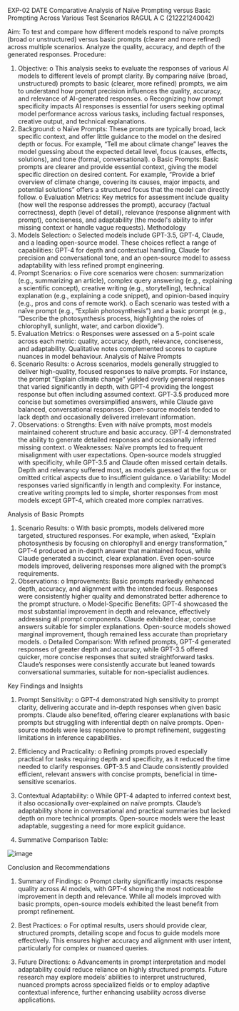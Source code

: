 EXP-02
DATE	Comparative Analysis of Naïve Prompting versus Basic
Prompting Across Various Test Scenarios
                                                               RAGUL A C (212221240042)
                                                                                                              
Aim: To test and compare how different models respond to naïve prompts (broad or unstructured) versus basic prompts (clearer and more refined) across multiple scenarios. Analyze the quality, accuracy, and depth of the generated responses.
Procedure:
1.	Objective:
o	This analysis seeks to evaluate the responses of various AI models to different levels of prompt clarity. By comparing naïve (broad, unstructured) prompts to basic (clearer, more refined) prompts, we aim to understand how prompt precision influences the quality, accuracy, and relevance of AI-generated responses.
o	Recognizing how prompt specificity impacts AI responses is essential for users seeking optimal model performance across various tasks, including factual responses, creative output, and technical explanations.
2.	Background:
o	Naïve Prompts: These prompts are typically broad, lack specific context, and offer little guidance to the model on the desired depth or focus. For example, “Tell me about climate change” leaves the model guessing about the expected detail level, focus (causes, effects, solutions), and tone (formal, conversational).
o	Basic Prompts: Basic prompts are clearer and provide essential context, giving the model specific direction on desired content. For example, “Provide a brief overview of climate change, covering its causes, major impacts, and potential solutions” offers a structured focus that the model can directly follow.
o	Evaluation Metrics: Key metrics for assessment include quality (how well the response addresses the prompt), accuracy (factual correctness), depth (level of detail), relevance (response alignment with prompt), conciseness, and adaptability (the model's ability to infer missing context or handle vague requests).
Methodology
1.	Models Selection:
o	Selected models include GPT-3.5, GPT-4, Claude, and a leading open-source model. These choices reflect a range of capabilities: GPT-4 for depth and contextual handling, Claude for precision and conversational tone, and an open-source model to assess adaptability with less refined prompt engineering.
2.	Prompt Scenarios:
o	Five core scenarios were chosen: summarization (e.g., summarizing an article), complex query answering (e.g., explaining a scientific concept), creative writing (e.g., storytelling), technical explanation (e.g., explaining a code snippet), and opinion-based inquiry (e.g., pros and cons of remote work).
o	Each scenario was tested with a naïve prompt (e.g., “Explain photosynthesis”) and a basic prompt (e.g., “Describe the photosynthesis process, highlighting the roles of chlorophyll, sunlight, water, and carbon dioxide”).
3.	Evaluation Metrics:
o	Responses were assessed on a 5-point scale across each metric: quality, accuracy, depth, relevance, conciseness, and adaptability. Qualitative notes complemented scores to capture nuances in model behaviour.
Analysis of Naïve Prompts
1.	Scenario Results:
o	Across scenarios, models generally struggled to deliver high-quality, focused responses to naïve prompts. For instance, the prompt “Explain climate change” yielded overly general responses that varied significantly in depth, with GPT-4 providing the longest response but often including assumed context. GPT-3.5 produced more concise but sometimes oversimplified answers, while Claude gave balanced, conversational responses. Open-source models tended to lack depth and occasionally delivered irrelevant information.
2.	Observations:
o	Strengths: Even with naïve prompts, most models maintained coherent structure and basic accuracy. GPT-4 demonstrated the ability to generate detailed responses and occasionally inferred missing context.
o	Weaknesses: Naïve prompts led to frequent misalignment with user expectations. Open-source models struggled with specificity, while GPT-3.5 and Claude often missed certain details. Depth and relevancy suffered most, as models guessed at the focus or omitted critical aspects due to insufficient guidance.
o	Variability: Model responses varied significantly in length and complexity. For instance, creative writing prompts led to simple, shorter responses from most models except GPT-4, which created more complex narratives.

Analysis of Basic Prompts
1.	Scenario Results:
o	With basic prompts, models delivered more targeted, structured responses. For example, when asked, “Explain photosynthesis by focusing on chlorophyll and energy transformation,” GPT-4 produced an in-depth answer that maintained focus, while Claude generated a succinct, clear explanation. Even open-source models improved, delivering responses more aligned with the prompt’s requirements.
2.	Observations:
o	Improvements: Basic prompts markedly enhanced depth, accuracy, and alignment with the intended focus. Responses were consistently higher quality and demonstrated better adherence to the prompt structure.
o	Model-Specific Benefits: GPT-4 showcased the most substantial improvement in depth and relevance, effectively addressing all prompt components. Claude exhibited clear, concise answers suitable for simpler explanations. Open-source models showed marginal improvement, though remained less accurate than proprietary models.
o	Detailed Comparison: With refined prompts, GPT-4 generated responses of greater depth and accuracy, while GPT-3.5 offered quicker, more concise responses that suited straightforward tasks. Claude’s responses were consistently accurate but leaned towards conversational summaries, suitable for non-specialist audiences.

 Key Findings and Insights
1.	Prompt Sensitivity:
o	GPT-4 demonstrated high sensitivity to prompt clarity, delivering accurate and in-depth responses when given basic prompts. Claude also benefited, offering clearer explanations with basic prompts but struggling with inferential depth on naïve prompts. Open-source models were less responsive to prompt refinement, suggesting limitations in inference capabilities.
2.	Efficiency and Practicality:
o	Refining prompts proved especially practical for tasks requiring depth and specificity, as it reduced the time needed to clarify responses. GPT-3.5 and Claude consistently provided efficient, relevant answers with concise prompts, beneficial in time-sensitive scenarios.
3.	Contextual Adaptability:
o	While GPT-4 adapted to inferred context best, it also occasionally over-explained on naïve prompts. Claude’s adaptability shone in conversational and practical summaries but lacked depth on more technical prompts. Open-source models were the least adaptable, suggesting a need for more explicit guidance.

4.	Summative Comparison Table:


![image](https://github.com/user-attachments/assets/cb928e28-6ab4-484d-beb7-de28d0ab10b1)


 
Conclusion and Recommendations
1.	Summary of Findings:
o	Prompt clarity significantly impacts response quality across AI models, with GPT-4 showing the most noticeable improvement in depth and relevance. While all models improved with basic prompts, open-source models exhibited the least benefit from prompt refinement.
2.	Best Practices:
o	For optimal results, users should provide clear, structured prompts, detailing scope and focus to guide models more effectively. This ensures higher accuracy and alignment with user intent, particularly for complex or nuanced queries.

3.	Future Directions:
o	Advancements in prompt interpretation and model adaptability could reduce reliance on highly structured prompts. Future research may explore models’ abilities to interpret unstructured, nuanced prompts across specialized fields or to employ adaptive contextual inference, further enhancing usability across diverse applications.






 
